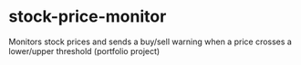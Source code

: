 # stock-price-monitor
Monitors stock prices and sends a buy/sell warning when a price crosses a lower/upper threshold (portfolio project)
